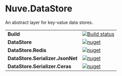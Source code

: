 # Nuve.DataStore
An abstract layer for key-value data stores.

|     |     |
| --- | --- |
| **Build** | [![Build status](https://ci.appveyor.com/api/projects/status/dtdlfv8daaahkcfc/branch/master?svg=true&passingText=master%20-%20OK)](https://ci.appveyor.com/project/oruchreis/nuve-datastore/branch/master) |
| **DataStore** | [![nuget](https://img.shields.io/nuget/v/Nuve.DataStore.svg)](https://www.nuget.org/packages/Nuve.DataStore/) |
| **DataStore.Redis** | [![nuget](https://img.shields.io/nuget/v/Nuve.DataStore.Redis.svg)](https://www.nuget.org/packages/Nuve.DataStore.Redis/) |
| **DataStore.Serializer.JsonNet** | [![nuget](https://img.shields.io/nuget/v/Nuve.DataStore.Serializer.JsonNet.svg)](https://www.nuget.org/packages/Nuve.DataStore.Serializer.JsonNet/) |
| **DataStore.Serializer.Ceras** | [![nuget](https://img.shields.io/nuget/v/Nuve.DataStore.Serializer.Ceras.svg)](https://www.nuget.org/packages/Nuve.DataStore.Serializer.Ceras/) |
